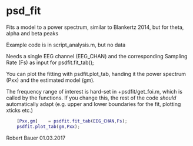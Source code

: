 # psd_fit
Fits a model to a power spectrum, similar to Blankertz 2014, but for theta, alpha and beta peaks

Example code is in script_analysis.m, but no data

Needs a single EEG channel (EEG_CHAN) and the corresponding Sampling Rate (Fs) as input for psdfit.fit_tab();

You can plot the fitting with psdfit.plot_tab, handing it the power spectrum (Pxx) and the estimated model (gm).

The frequency range of interest is hard-set in +psdfit/get_foi.m, which is called by the functions. If you change this, the rest of the code _should_  automatically adapt (e.g. upper and lower boundaries for the fit, plotting xticks etc.)

```matlab
    [Pxx,gm]    = psdfit.fit_tab(EEG_CHAN,Fs);
    psdfit.plot_tab(gm,Pxx);
```


Robert Bauer
01.03.2017
